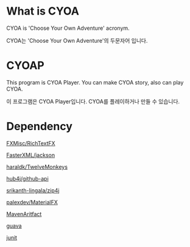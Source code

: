 # What is CYOA
CYOA is 'Choose Your Own Adventure' acronym.

CYOA는 'Choose Your Own Adventure'의 두문자어 입니다.

# CYOAP
This program is CYOA Player. You can make CYOA story, also can play CYOA.

이 프로그램은 CYOA Player입니다. CYOA를 플레이하거나 만들 수 있습니다.

# Dependency
[FXMisc/RichTextFX](https://github.com/FXMisc/RichTextFX)

[FasterXML/jackson](https://github.com/FasterXML/jackson)

[haraldk/TwelveMonkeys](https://github.com/haraldk/TwelveMonkeys)

[hub4j/github-api](https://github.com/hub4j/github-api)

[srikanth-lingala/zip4j](https://github.com/srikanth-lingala/zip4j)

[palexdev/MaterialFX](https://github.com/palexdev/MaterialFX)

[MavenAritfact](https://maven.apache.org/ref/3.8.2/maven-artifact/)

[guava](https://github.com/google/guava)

[junit](https://github.com/junit-team/junit5)